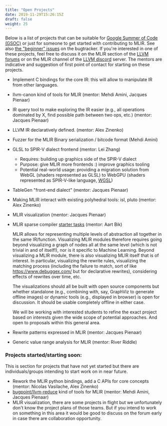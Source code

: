 ```yaml
---
title: "Open Projects"
date: 2019-11-29T15:26:15Z
draft: false
weight: 25
---
```


Below is a list of projects that can be suitable for [Google Summer of Code
(GSOC)](https://summerofcode.withgoogle.com/) or just for someone to get started
with contributing to MLIR. See also [the "beginner" issues](https://github.com/llvm/llvm-project/issues?q=is%3Aopen+label%3Amlir%3Allvm+label%3Abeginner)
on the bugtracker.
If you're interested in one of these projects, feel free to discuss it on
the MLIR section of the [LLVM forums](https://llvm.discourse.group/c/mlir/31)
or on the MLIR channel of the [LLVM discord](https://discord.gg/xS7Z362)
server. The mentors are indicative and suggestion of first point of contact for
starting on these projects.

* Implement C bindings for the core IR: this will allow to manipulate IR from other languages.
* llvm-canon kind of tools for MLIR (mentor: Mehdi Amini, Jacques Pienaar)
* IR query tool to make exploring the IR easier (e.g., all operations dominated
  by X, find possible path between two ops, etc.) (mentor: Jacques Pienaar)
* LLVM IR declaratively defined. (mentor: Alex Zinenko)
* Fuzzer for the MLIR Binary serialization / bitcode format (Mehdi Amini)
* GLSL to SPIR-V dialect frontend (mentor: Lei Zhang)
  * Requires: building up graphics side of the SPIR-V dialect
  * Purpose: give MLIR more frontends :) improve graphics tooling
  * Potential real-world usage: providing a migration solution from WebGL
  (shaders represented as GLSL) to WebGPU (shaders represented as SPIR-V-like language, [WGSL](https://gpuweb.github.io/gpuweb/wgsl.html))
* TableGen "front-end dialect" (mentor: Jacques Pienaar)
* Making MLIR interact with existing polyhedral tools: isl, pluto (mentor: Alex Zinenko)
* MLIR visualization (mentor: Jacques Pienaar)
* MLIR sparse compiler [starter tasks](https://github.com/llvm/llvm-project/labels/mlir%3Asparse) (mentor: Aart Bik)

  MLIR allows for representing multiple levels of abstraction all together in the same IR/function. Visualizing MLIR modules therefore requires going beyond visualizing a graph of nodes all at the same level (which is not trivial in and of itself!), nor is it specific to Machine Learning. Beyond visualizing a MLIR module, there is also visualizing MLIR itself that is of interest. In particular, visualizing the rewrite rules, visualizing the matching process (including the failure to match, sort of like https://www.debuggex.com/ but for declarative rewrites), considering effects of rewrites over time, etc.

  The visualizations should all be built with open source components but whether standalone (e.g., combining with, say, GraphViz to generate offline images) or dynamic tools (e.g., displayed in browser) is open for discussion. It should be usable completely offline in either case.
	
	We will be working with interested students to refine the exact project based on interests given the wide scope of potential approaches. And open to proposals within this general area.

* Rewrite patterns expressed in MLIR (mentor: Jacques Pienaar)
* Generic value range analysis for MLIR (mentor: River Riddle)

### Projects started/starting soon:

This is section for projects that have not yet started but there are
individuals/groups intending to start work on in near future.

* Rework the MLIR python bindings, add a C APIs for core concepts (mentor: 
  Nicolas Vasilache, Alex Zinenko)
* [bugpoint/llvm-reduce](https://llvm.org/docs/BugpointRedesign.html) kind
  of tools for MLIR (mentor: Mehdi Amini, Jacques Pienaar)
* MLIR visualization, there are some projects in flight but we unfortunately
  don't know the project plans of those teams. But if you intend to work on
	something in this area it would be good to discuss on the forum early
	in case there are collaboration opportunity.
  
